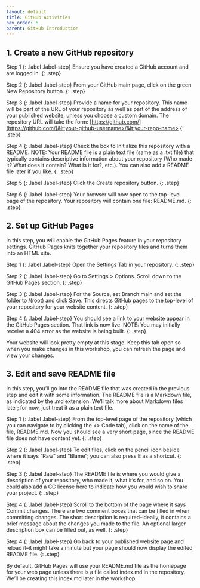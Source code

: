 ```yaml
---
layout: default
title: GitHub Activities
nav_order: 6
parent: GitHub Introduction
---
```


## 1. Create a new GitHub repository

Step 1
{: .label .label-step}
Ensure you have created a GitHub account and are logged in.
{: .step}

Step 2
{: .label .label-step}
From your GitHub main page, click on the green New Repository button.
{: .step}

Step 3
{: .label .label-step}
Provide a name for your repository. This name will be part of the URL of your repository as well as part of the address of your published website, unless you choose a custom domain.
The repository URL will take the form: [https://github.com/](https://github.com/)&lt;your-github-username>/&lt;your-repo-name>
{: .step}

Step 4
{: .label .label-step}
Check the box to Initialize this repository with a README.
NOTE: Your README file is a plain text file (same as a .txt file) that typically contains descriptive information about your repository (Who made it? What does it contain? What is it for?, etc.).
You can also add a README file later if you like.
{: .step}

Step 5
{: .label .label-step}
Click the Create repository button. 
{: .step}

Step 6
{: .label .label-step}
Your browser will now open to the top-level page of the repository. Your repository will contain one file: README.md.
{: .step}


## 2. Set up GitHub Pages 

In this step, you will enable the GitHub Pages feature in your repository settings. GitHub Pages knits together your repository files and turns them into an HTML site.

Step 1
{: .label .label-step}
Open the Settings Tab in your repository.
{: .step}

Step 2
{: .label .label-step}
Go to Settings > Options. Scroll down to the GitHub Pages section.
{: .step}

Step 3
{: .label .label-step}
For the Source, set Branch:main and set the folder to /(root) and click Save. This directs GitHub pages to the top-level of your repository for your website content.
{: .step}

Step 4
{: .label .label-step}
You should see a link to your website appear in the GitHub Pages section. That link is now live.
NOTE: You may initially receive a 404 error as the website is being built.
{: .step}

Your website will look pretty empty at this stage. Keep this tab open so when you make changes in this workshop, you can refresh the page and view your changes.

## 3. Edit and save README file 

In this step, you’ll go into the README file that was created in the previous step and edit it with some information. The README file is a Markdown file, as indicated by the .md extension. We’ll talk more about Markdown files later; for now, just treat it as a plain text file.

Step 1
{: .label .label-step}
From the top-level page of the repository (which you can navigate to by clicking the &lt;> Code tab), click on the name of the file, README.md. 
Now you should see a very short page, since the README file does not have content yet.
{: .step}

Step 2
{: .label .label-step}
To edit files, click on the pencil icon beside where it says “Raw” and “Blame”; you can also press E as a shortcut.
{: .step}

Step 3
{: .label .label-step}
The README file is where you would give a description of your repository, who made it, what it’s for, and so on. You could also add a CC license here to indicate how you would wish to share your project.
{: .step}

Step 4
{: .label .label-step}
Scroll to the bottom of the page where it says Commit changes. There are two comment boxes that can be filled in when committing changes. The short description is required–ideally, it contains a brief message about the changes you made to the file. An optional larger description box can be filled out, as well.
{: .step}

Step 4
{: .label .label-step}
Go back to your published website page and reload it–it might take a minute but your page should now display the edited README file.
{: .step}

By default, GitHub Pages will use your README.md file as the homepage for your web page unless there is a file called index.md in the repository. We’ll be creating this index.md later in the workshop. 
